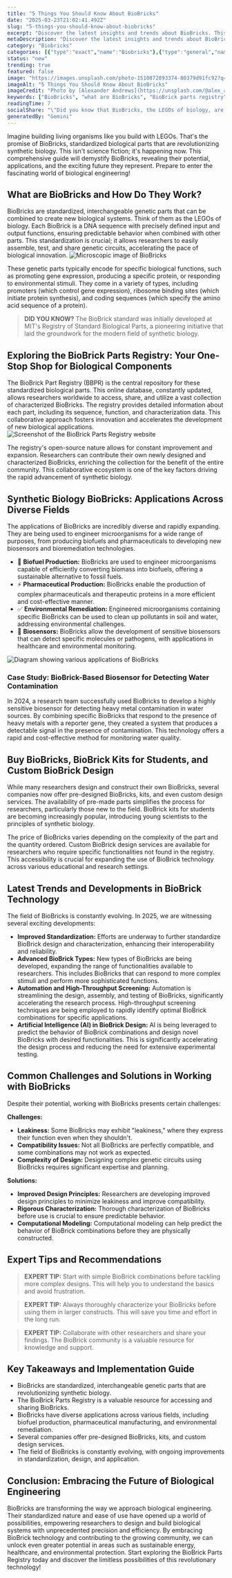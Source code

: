 ```yaml
---
title: "5 Things You Should Know About BioBricks"
date: "2025-03-23T21:02:41.492Z"
slug: "5-things-you-should-know-about-biobricks"
excerpt: "Discover the latest insights and trends about BioBricks. This comprehensive guide covers everything you need to know about BioBricks in 2025."
metaDescription: "Discover the latest insights and trends about BioBricks. This comprehensive guide covers everything you need to know about BioBricks in 2025."
category: "Biobricks"
categories: [{"type":"exact","name":"Biobricks"},{"type":"general","name":"Synthetic Biology"},{"type":"medium","name":"Genetic Engineering"},{"type":"specific","name":"Gene Circuits"},{"type":"niche","name":"Metabolic Engineering"}]
status: "new"
trending: true
featured: false
image: "https://images.unsplash.com/photo-1510872893374-80379d91fc92?q=85&w=1200&fit=max&fm=webp&auto=compress"
imageAlt: "5 Things You Should Know About BioBricks"
imageCredit: "Photo by [Alexander Andrews](https://unsplash.com/@alex_andrews) on Unsplash"
keywords: ["BioBricks", "what are BioBricks", "BioBrick parts registry", "synthetic biology BioBricks", "buy BioBricks", "BioBrick applications", "BioBrick kits for students", "BioBrick price", "custom BioBrick design", "BioBrick technology"]
readingTime: 7
socialShare: "\"Did you know that BioBricks, the LEGOs of biology, are enabling us to engineer microorganisms for everything from biofuels to disease detection?  The future of biology is being built, one BioBrick at a time.\""
generatedBy: "Gemini"
---
```




Imagine building living organisms like you build with LEGOs.  That's the promise of BioBricks, standardized biological parts that are revolutionizing synthetic biology. This isn't science fiction; it's happening now. This comprehensive guide will demystify BioBricks, revealing their potential, applications, and the exciting future they represent.  Prepare to enter the fascinating world of biological engineering!

## What are BioBricks and How Do They Work?

BioBricks are standardized, interchangeable genetic parts that can be combined to create new biological systems.  Think of them as the LEGOs of biology.  Each BioBrick is a DNA sequence with precisely defined input and output functions, ensuring predictable behavior when combined with other parts. This standardization is crucial; it allows researchers to easily assemble, test, and share genetic circuits, accelerating the pace of biological innovation. ![Microscopic image of BioBricks](https://images.unsplash.com/photo-1451187580459-43490279c0fa?q=85&w=1200&fit=max&fm=webp&auto=compress)

These genetic parts typically encode for specific biological functions, such as promoting gene expression, producing a specific protein, or responding to environmental stimuli. They come in a variety of types, including promoters (which control gene expression), ribosome binding sites (which initiate protein synthesis), and coding sequences (which specify the amino acid sequence of a protein).

> **DID YOU KNOW?** The BioBrick standard was initially developed at MIT's Registry of Standard Biological Parts, a pioneering initiative that laid the groundwork for the modern field of synthetic biology.

## Exploring the BioBrick Parts Registry: Your One-Stop Shop for Biological Components

The BioBrick Part Registry (BBPR) is the central repository for these standardized biological parts.  This online database, constantly updated, allows researchers worldwide to access, share, and utilize a vast collection of characterized BioBricks.  The registry provides detailed information about each part, including its sequence, function, and characterization data. This collaborative approach fosters innovation and accelerates the development of new biological applications. ![Screenshot of the BioBrick Parts Registry website](https://images.unsplash.com/photo-1484417894907-623942c8ee29?q=85&w=1200&fit=max&fm=webp&auto=compress)

The registry's open-source nature allows for constant improvement and expansion. Researchers can contribute their own newly designed and characterized BioBricks, enriching the collection for the benefit of the entire community. This collaborative ecosystem is one of the key factors driving the rapid advancement of synthetic biology.

## Synthetic Biology BioBricks: Applications Across Diverse Fields

The applications of BioBricks are incredibly diverse and rapidly expanding.  They are being used to engineer microorganisms for a wide range of purposes, from producing biofuels and pharmaceuticals to developing new biosensors and bioremediation technologies.

* 🔑 **Biofuel Production:** BioBricks are used to engineer microorganisms capable of efficiently converting biomass into biofuels, offering a sustainable alternative to fossil fuels.
* ⚡ **Pharmaceutical Production:**  BioBricks enable the production of complex pharmaceuticals and therapeutic proteins in a more efficient and cost-effective manner.
* ✅ **Environmental Remediation:** Engineered microorganisms containing specific BioBricks can be used to clean up pollutants in soil and water, addressing environmental challenges.
* 🔬 **Biosensors:**  BioBricks allow the development of sensitive biosensors that can detect specific molecules or pathogens, with applications in healthcare and environmental monitoring.

![Diagram showing various applications of BioBricks](https://images.unsplash.com/photo-1517976487492-5750f3195933?q=85&w=1200&fit=max&fm=webp&auto=compress)

### Case Study: BioBrick-Based Biosensor for Detecting Water Contamination

In 2024, a research team successfully used BioBricks to develop a highly sensitive biosensor for detecting heavy metal contamination in water sources. By combining specific BioBricks that respond to the presence of heavy metals with a reporter gene, they created a system that produces a detectable signal in the presence of contamination. This technology offers a rapid and cost-effective method for monitoring water quality.

##  Buy BioBricks, BioBrick Kits for Students, and Custom BioBrick Design

While many researchers design and construct their own BioBricks, several companies now offer pre-designed BioBricks, kits, and even custom design services.  The availability of pre-made parts simplifies the process for researchers, particularly those new to the field.  BioBrick kits for students are becoming increasingly popular, introducing young scientists to the principles of synthetic biology.

The price of BioBricks varies depending on the complexity of the part and the quantity ordered.  Custom BioBrick design services are available for researchers who require specific functionalities not found in the registry.  This accessibility is crucial for expanding the use of BioBrick technology across various educational and research settings.

## Latest Trends and Developments in BioBrick Technology

The field of BioBricks is constantly evolving.  In 2025, we are witnessing several exciting developments:

* **Improved Standardization:** Efforts are underway to further standardize BioBrick design and characterization, enhancing their interoperability and reliability.
* **Advanced BioBrick Types:** New types of BioBricks are being developed, expanding the range of functionalities available to researchers.  This includes BioBricks that can respond to more complex stimuli and perform more sophisticated functions.
* **Automation and High-Throughput Screening:** Automation is streamlining the design, assembly, and testing of BioBricks, significantly accelerating the research process.  High-throughput screening techniques are being employed to rapidly identify optimal BioBrick combinations for specific applications.
* **Artificial Intelligence (AI) in BioBrick Design:**  AI is being leveraged to predict the behavior of BioBrick combinations and design novel BioBricks with desired functionalities. This is significantly accelerating the design process and reducing the need for extensive experimental testing.



## Common Challenges and Solutions in Working with BioBricks

Despite their potential, working with BioBricks presents certain challenges:

**Challenges:**

* **Leakiness:** Some BioBricks may exhibit "leakiness," where they express their function even when they shouldn't.
* **Compatibility Issues:**  Not all BioBricks are perfectly compatible, and some combinations may not work as expected.
* **Complexity of Design:** Designing complex genetic circuits using BioBricks requires significant expertise and planning.

**Solutions:**

* **Improved Design Principles:**  Researchers are developing improved design principles to minimize leakiness and improve compatibility.
* **Rigorous Characterization:**  Thorough characterization of BioBricks before use is crucial to ensure predictable behavior.
* **Computational Modeling:**  Computational modeling can help predict the behavior of BioBrick combinations before they are physically constructed.

## Expert Tips and Recommendations

> **EXPERT TIP:** Start with simple BioBrick combinations before tackling more complex designs.  This will help you to understand the basics and avoid frustration.

> **EXPERT TIP:**  Always thoroughly characterize your BioBricks before using them in larger constructs.  This will save you time and effort in the long run.

> **EXPERT TIP:**  Collaborate with other researchers and share your findings. The BioBrick community is a valuable resource for knowledge and support.

## Key Takeaways and Implementation Guide

* BioBricks are standardized, interchangeable genetic parts that are revolutionizing synthetic biology.
* The BioBrick Parts Registry is a valuable resource for accessing and sharing BioBricks.
* BioBricks have diverse applications across various fields, including biofuel production, pharmaceutical manufacturing, and environmental remediation.
* Several companies offer pre-designed BioBricks, kits, and custom design services.
* The field of BioBricks is constantly evolving, with ongoing improvements in standardization, design, and application.

## Conclusion: Embracing the Future of Biological Engineering

BioBricks are transforming the way we approach biological engineering. Their standardized nature and ease of use have opened up a world of possibilities, empowering researchers to design and build biological systems with unprecedented precision and efficiency.  By embracing BioBrick technology and contributing to the growing community, we can unlock even greater potential in areas such as sustainable energy, healthcare, and environmental protection.  Start exploring the BioBrick Parts Registry today and discover the limitless possibilities of this revolutionary technology!

